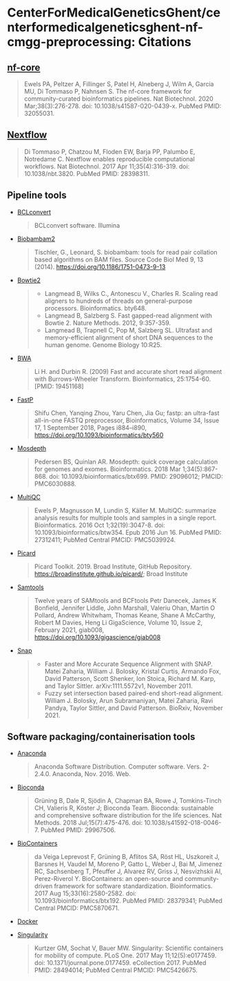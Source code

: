# CenterForMedicalGeneticsGhent/centerformedicalgeneticsghent-nf-cmgg-preprocessing: Citations

## [nf-core](https://pubmed.ncbi.nlm.nih.gov/32055031/)

> Ewels PA, Peltzer A, Fillinger S, Patel H, Alneberg J, Wilm A, Garcia MU, Di Tommaso P, Nahnsen S. The nf-core framework for community-curated bioinformatics pipelines. Nat Biotechnol. 2020 Mar;38(3):276-278. doi: 10.1038/s41587-020-0439-x. PubMed PMID: 32055031.

## [Nextflow](https://pubmed.ncbi.nlm.nih.gov/28398311/)

> Di Tommaso P, Chatzou M, Floden EW, Barja PP, Palumbo E, Notredame C. Nextflow enables reproducible computational workflows. Nat Biotechnol. 2017 Apr 11;35(4):316-319. doi: 10.1038/nbt.3820. PubMed PMID: 28398311.

## Pipeline tools

- [BCLconvert](https://support.illumina.com/sequencing/sequencing_software/bcl-convert.html)
  > BCLconvert software. Illumina
- [Biobambam2](https://gitlab.com/german.tischler/biobambam2)
  > Tischler, G., Leonard, S. biobambam: tools for read pair collation based algorithms on BAM files. Source Code Biol Med 9, 13 (2014). <https://doi.org/10.1186/1751-0473-9-13>
- [Bowtie2](http://bowtie-bio.sourceforge.net/bowtie2/index.shtml)
  > - Langmead B, Wilks C., Antonescu V., Charles R. Scaling read aligners to hundreds of threads on general-purpose processors. Bioinformatics. bty648.
  > - Langmead B, Salzberg S. Fast gapped-read alignment with Bowtie 2. Nature Methods. 2012, 9:357-359.
  > - Langmead B, Trapnell C, Pop M, Salzberg SL. Ultrafast and memory-efficient alignment of short DNA sequences to the human genome. Genome Biology 10:R25.
- [BWA](http://bio-bwa.sourceforge.net/)
  > Li H. and Durbin R. (2009) Fast and accurate short read alignment with Burrows-Wheeler Transform. Bioinformatics, 25:1754-60. [PMID: 19451168]
- [FastP](https://github.com/OpenGene/fastp)
  > Shifu Chen, Yanqing Zhou, Yaru Chen, Jia Gu; fastp: an ultra-fast all-in-one FASTQ preprocessor, Bioinformatics, Volume 34, Issue 17, 1 September 2018, Pages i884–i890, <https://doi.org/10.1093/bioinformatics/bty560>
- [Mosdepth](https://github.com/brentp/mosdepth)
  > Pedersen BS, Quinlan AR. Mosdepth: quick coverage calculation for genomes and exomes. Bioinformatics. 2018 Mar 1;34(5):867-868. doi: 10.1093/bioinformatics/btx699. PMID: 29096012; PMCID: PMC6030888.
- [MultiQC](https://pubmed.ncbi.nlm.nih.gov/27312411/)
  > Ewels P, Magnusson M, Lundin S, Käller M. MultiQC: summarize analysis results for multiple tools and samples in a single report. Bioinformatics. 2016 Oct 1;32(19):3047-8. doi: 10.1093/bioinformatics/btw354. Epub 2016 Jun 16. PubMed PMID: 27312411; PubMed Central PMCID: PMC5039924.
- [Picard](https://broadinstitute.github.io/picard/)
  > Picard Toolkit. 2019. Broad Institute, GitHub Repository. <https://broadinstitute.github.io/picard/>; Broad Institute
- [Samtools](http://www.htslib.org/)
  > Twelve years of SAMtools and BCFtools
  > Petr Danecek, James K Bonfield, Jennifer Liddle, John Marshall, Valeriu Ohan, Martin O Pollard, Andrew Whitwham, Thomas Keane, Shane A McCarthy, Robert M Davies, Heng Li
  > GigaScience, Volume 10, Issue 2, February 2021, giab008, <https://doi.org/10.1093/gigascience/giab008>
- [Snap](http://snap.cs.berkeley.edu)
  > - Faster and More Accurate Sequence Alignment with SNAP. Matei Zaharia, William J. Bolosky, Kristal Curtis, Armando Fox, David Patterson, Scott Shenker, Ion Stoica, Richard M. Karp, and Taylor Sittler. arXiv:1111.5572v1, November 2011.
  > - Fuzzy set intersection based paired-end short-read alignment. William J. Bolosky, Arun Subramaniyan, Matei Zaharia, Ravi Pandya, Taylor Sittler, and David Patterson. BioRxiv, November 2021.

## Software packaging/containerisation tools

- [Anaconda](https://anaconda.com)

  > Anaconda Software Distribution. Computer software. Vers. 2-2.4.0. Anaconda, Nov. 2016. Web.

- [Bioconda](https://pubmed.ncbi.nlm.nih.gov/29967506/)

  > Grüning B, Dale R, Sjödin A, Chapman BA, Rowe J, Tomkins-Tinch CH, Valieris R, Köster J; Bioconda Team. Bioconda: sustainable and comprehensive software distribution for the life sciences. Nat Methods. 2018 Jul;15(7):475-476. doi: 10.1038/s41592-018-0046-7. PubMed PMID: 29967506.

- [BioContainers](https://pubmed.ncbi.nlm.nih.gov/28379341/)

  > da Veiga Leprevost F, Grüning B, Aflitos SA, Röst HL, Uszkoreit J, Barsnes H, Vaudel M, Moreno P, Gatto L, Weber J, Bai M, Jimenez RC, Sachsenberg T, Pfeuffer J, Alvarez RV, Griss J, Nesvizhskii AI, Perez-Riverol Y. BioContainers: an open-source and community-driven framework for software standardization. Bioinformatics. 2017 Aug 15;33(16):2580-2582. doi: 10.1093/bioinformatics/btx192. PubMed PMID: 28379341; PubMed Central PMCID: PMC5870671.

- [Docker](https://dl.acm.org/doi/10.5555/2600239.2600241)

- [Singularity](https://pubmed.ncbi.nlm.nih.gov/28494014/)
  > Kurtzer GM, Sochat V, Bauer MW. Singularity: Scientific containers for mobility of compute. PLoS One. 2017 May 11;12(5):e0177459. doi: 10.1371/journal.pone.0177459. eCollection 2017. PubMed PMID: 28494014; PubMed Central PMCID: PMC5426675.
